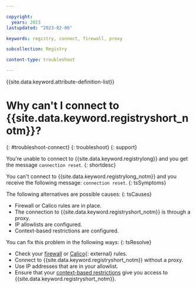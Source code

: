 ```yaml
---

copyright:
  years: 2023
lastupdated: "2023-02-06"

keywords: registry, connect, firewall, proxy

subcollection: Registry

content-type: troubleshoot

---
```


{{site.data.keyword.attribute-definition-list}}

# Why can't I connect to {{site.data.keyword.registryshort_notm}}?
{: #troubleshoot-connect}
{: troubleshoot}
{: support}

You're unable to connect to {{site.data.keyword.registrylong}} and you get the message `connection reset`.
{: shortdesc}

You can't connect to {{site.data.keyword.registrylong_notm}} and you receive the following message: `connection reset`.
{: tsSymptoms}

The following alternatives are possible causes:
{: tsCauses}

- Firewall or Calico rules are in place.
- The connection to {{site.data.keyword.registryshort_notm}} is through a proxy.
- IP allowlists are configured.
- Context-based restrictions are configured.

You can fix this problem in the following ways:
{: tsResolve}

- Check your [firewall](/docs/Registry?topic=Registry-troubleshoot-firewall&interface=ui) or [Calico](https://projectcalico.docs.tigera.io/about/about-calico){: external} rules.
- Connect to {{site.data.keyword.registryshort_notm}} without a proxy.
- Use IP addresses that are in your allowlist.
- Ensure that your [context-based restrictions](/docs/Registry?topic=Registry-iam&interface=ui#iam_cbr) give you access to {{site.data.keyword.registryshort_notm}}.
